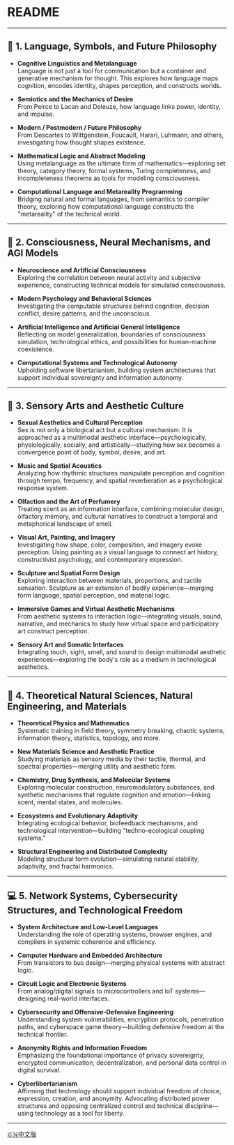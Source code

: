 #  README

---

## 🧠 1. Language, Symbols, and Future Philosophy

- **Cognitive Linguistics and Metalanguage**  
  Language is not just a tool for communication but a container and generative mechanism for thought. This explores how language maps cognition, encodes identity, shapes perception, and constructs worlds.

- **Semiotics and the Mechanics of Desire**  
  From Peirce to Lacan and Deleuze, how language links power, identity, and impulse.

- **Modern / Postmodern / Future Philosophy**  
  From Descartes to Wittgenstein, Foucault, Harari, Luhmann, and others, investigating how thought shapes existence.

- **Mathematical Logic and Abstract Modeling**  
  Using metalanguage as the ultimate form of mathematics—exploring set theory, category theory, formal systems, Turing completeness, and incompleteness theorems as tools for modeling consciousness.

- **Computational Language and Metareality Programming**  
  Bridging natural and formal languages, from semantics to compiler theory, exploring how computational language constructs the "metareality" of the technical world.

---

## 🧬 2. Consciousness, Neural Mechanisms, and AGI Models

- **Neuroscience and Artificial Consciousness**  
  Exploring the correlation between neural activity and subjective experience, constructing technical models for simulated consciousness.

- **Modern Psychology and Behavioral Sciences**  
  Investigating the computable structures behind cognition, decision conflict, desire patterns, and the unconscious.

- **Artificial Intelligence and Artificial General Intelligence**  
  Reflecting on model generalization, boundaries of consciousness simulation, technological ethics, and possibilities for human-machine coexistence.

- **Computational Systems and Technological Autonomy**  
  Upholding software libertarianism, building system architectures that support individual sovereignty and information autonomy.

---

## 🎨 3. Sensory Arts and Aesthetic Culture

- **Sexual Aesthetics and Cultural Perception**  
  Sex is not only a biological act but a cultural mechanism. It is approached as a multimodal aesthetic interface—psychologically, physiologically, socially, and artistically—studying how sex becomes a convergence point of body, symbol, desire, and art.

- **Music and Spatial Acoustics**  
  Analyzing how rhythmic structures manipulate perception and cognition through tempo, frequency, and spatial reverberation as a psychological response system.

- **Olfaction and the Art of Perfumery**  
  Treating scent as an information interface, combining molecular design, olfactory memory, and cultural narratives to construct a temporal and metaphorical landscape of smell.

- **Visual Art, Painting, and Imagery**  
  Investigating how shape, color, composition, and imagery evoke perception. Using painting as a visual language to connect art history, constructivist psychology, and contemporary expression.

- **Sculpture and Spatial Form Design**  
  Exploring interaction between materials, proportions, and tactile sensation. Sculpture as an extension of bodily experience—merging form language, spatial perception, and material logic.

- **Immersive Games and Virtual Aesthetic Mechanisms**  
  From aesthetic systems to interaction logic—integrating visuals, sound, narrative, and mechanics to study how virtual space and participatory art construct perception.

- **Sensory Art and Somatic Interfaces**  
  Integrating touch, sight, smell, and sound to design multimodal aesthetic experiences—exploring the body's role as a medium in technological aesthetics.

---

## 🔬 4. Theoretical Natural Sciences, Natural Engineering, and Materials

- **Theoretical Physics and Mathematics**  
  Systematic training in field theory, symmetry breaking, chaotic systems, information theory, statistics, topology, and more.

- **New Materials Science and Aesthetic Practice**  
  Studying materials as sensory media by their tactile, thermal, and spectral properties—merging utility and aesthetic form.

- **Chemistry, Drug Synthesis, and Molecular Systems**  
  Exploring molecular construction, neuromodulatory substances, and synthetic mechanisms that regulate cognition and emotion—linking scent, mental states, and molecules.

- **Ecosystems and Evolutionary Adaptivity**  
  Integrating ecological behavior, biofeedback mechanisms, and technological intervention—building "techno-ecological coupling systems."

- **Structural Engineering and Distributed Complexity**  
  Modeling structural form evolution—simulating natural stability, adaptivity, and fractal harmonics.

---

## 💻 5. Network Systems, Cybersecurity Structures, and Technological Freedom

- **System Architecture and Low-Level Languages**  
  Understanding the role of operating systems, browser engines, and compilers in systemic coherence and efficiency.

- **Computer Hardware and Embedded Architecture**  
  From transistors to bus design—merging physical systems with abstract logic.

- **Circuit Logic and Electronic Systems**  
  From analog/digital signals to microcontrollers and IoT systems—designing real-world interfaces.

- **Cybersecurity and Offensive-Defensive Engineering**  
  Understanding system vulnerabilities, encryption protocols, penetration paths, and cyberspace game theory—building defensive freedom at the technical frontier.

- **Anonymity Rights and Information Freedom**  
  Emphasizing the foundational importance of privacy sovereignty, encrypted communication, decentralization, and personal data control in digital survival.

- **Cyberlibertarianism**  
  Affirming that technology should support individual freedom of choice, expression, creation, and anonymity. Advocating distributed power structures and opposing centralized control and technical discipline—using technology as a tool for liberty.

---
[🇨🇳中文版](README.zh-CH.md)
